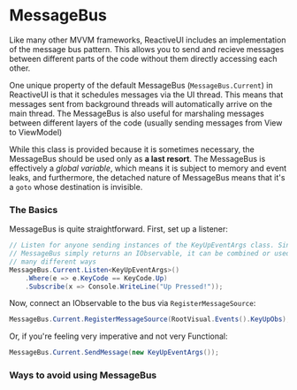 # MessageBus

Like many other MVVM frameworks, ReactiveUI includes an implementation of the
message bus pattern. This allows you to send and recieve messages between
different parts of the code without them directly accessing each other.

One unique property of the default MessageBus (`MessageBus.Current`) in
ReactiveUI is that it schedules messages via the UI thread. This means that
messages sent from background threads will automatically arrive on the main
thread. The MessageBus is also useful for marshaling messages between
different layers of the code (usually sending messages from View to ViewModel)

While this class is provided because it is sometimes necessary, the MessageBus
should be used only as **a last resort**. The MessageBus is effectively a
*global variable*, which means it is subject to memory and event leaks, and
furthermore, the detached nature of MessageBus means that it's a `goto` whose
destination is invisible.

### The Basics

MessageBus is quite straightforward. First, set up a listener:

```cs
// Listen for anyone sending instances of the KeyUpEventArgs class. Since
// MessageBus simply returns an IObservable, it can be combined or used in
// many different ways
MessageBus.Current.Listen<KeyUpEventArgs>()
    .Where(e => e.KeyCode == KeyCode.Up)
    .Subscribe(x => Console.WriteLine("Up Pressed!"));
```

Now, connect an IObservable to the bus via `RegisterMessageSource`:

```cs
MessageBus.Current.RegisterMessageSource(RootVisual.Events().KeyUpObs);
```

Or, if you're feeling very imperative and not very Functional:

```cs
MessageBus.Current.SendMessage(new KeyUpEventArgs());
```

### Ways to avoid using MessageBus

